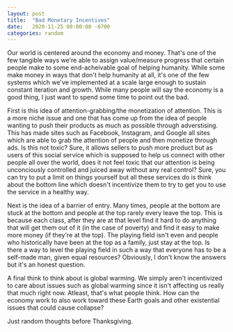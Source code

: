 ```yaml
---
layout: post
title:  "Bad Monetary Incentives"
date:   2020-11-25 00:00:00 -0700
categories: random
---
```

Our world is centered around the economy and money. That's one of the few tangible ways we're able to assign value/measure progress that certain people make to some end-acheivable goal of helping humanity. While some make money in ways that don't help humanity at all, it's one of the few systems which we've implemented at a scale large enough to sustain constant iteration and growth. While many people will say the economy is a good thing, I just want to spend some time to point out the bad.

First is this idea of attention-grabbing/the monetization of attention. This is a more niche issue and one that has come up from the idea of people wanting to push their products as much as possible through adverstising. This has made sites such as Facebook, Instagram, and Google all sites which are able to grab the attention of people and then monetize through ads. Is this not toxic? Sure, it allows sellers to push more product but as users of this social service which is supposed to help us connect with other people all over the world, does it not feel toxic that our attention is being unconciously controlled and juiced away without any real control? Sure, you can try to put a limit on things yourself but all these services do is think about the bottom line which doesn't incentivize them to try to get you to use the service in a healthy way.

Next is the idea of a barrier of entry. Many times, people at the bottom are stuck at the bottom and people at the top rarely every leave the top. This is because each class, after they are at that level find it hard to do anything that will get them out of it (in the case of poverty) and find it easy to make more money (if they're at the top). The playing field isn't even and people who historically have been at the top as a family, just stay at the top. Is there a way to level the playing field in such a way that everyone has to be a self-made man, given equal resources? Obviously, I don't know the answers but it's an honest question.

A final think to think about is global warming. We simply aren't incentivized to care about issues such as global warming since it isn't affecting us really that much right now. Atleast, that's what people think. How can the economy work to also work toward these Earth goals and other existential issues that could cause collapse?

Just random thoughts before Thanksgiving.
